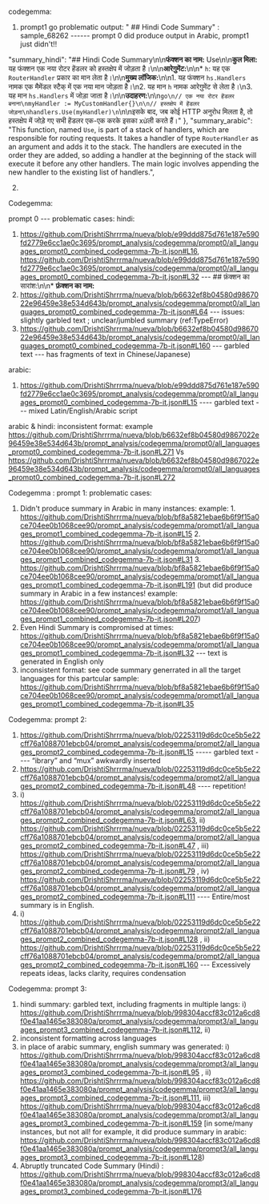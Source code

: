 
codegemma:

1. prompt1 go problematic output: " ## Hindi Code Summary" : sample_68262  ------ prompt 0 did produce output in Arabic, prompt1 just didn't!!

"summary_hindi": "## Hindi Code Summary\n\n**फंक्शन का नाम:** Use\n\n**कुल मिला:** यह फंक्शन एक नया रोटर हेंडलर को हस्तक्षेप में जोड़ता है।\n\n**आरेग़ुमेंट:**\n\n* `h`: यह एक `RouterHandler` प्रकार का मान लेता है।\n\n**मुख्य लॉजिक:**\n\n1. यह फंक्शन `hs.Handlers` नामक एक मैमेंडल स्टैक् में एक नया मान जोड़ता है।\n2. यह मान `h` नामक आरेग़ुमेंट से लेता है।\n3. यह मान `hs.Handlers` में जोड़ा जाता है।\n\n**उदाहरण:**\n\n```go\n// एक नया रोटर हेंडलर बनाना\nmyHandler := MyCustomHandler{}\n\n// हस्तक्षेप में हेंडलर जोड़ना\nhandlers.Use(myHandler)\n```\n\nइसके बाद, जब कोई HTTP अनुरोध मिलता है, तो हस्तक्षेप में जोड़े गए सभी हेंडलर एक-एक करके इसका xửली करते हैं।<eos>"
  },
"summary_arabic": "This function, named `Use`, is part of a stack of handlers, which are responsible for routing requests. It takes a handler of type `RouterHandler` as an argument and adds it to the stack. The handlers are executed in the order they are added, so adding a handler at the beginning of the stack will execute it before any other handlers. The main logic involves appending the new handler to the existing list of handlers.<eos>",

2. 





Codegemma:

prompt 0 --- problematic cases:
hindi: 
1. https://github.com/DrishtiShrrrma/nueva/blob/e99ddd875d761e187e590fd2779e6cc1ae0c3695/prompt_analysis/codegemma/prompt0/all_languages_prompt0_combined_codegemma-7b-it.json#L16, https://github.com/DrishtiShrrrma/nueva/blob/e99ddd875d761e187e590fd2779e6cc1ae0c3695/prompt_analysis/codegemma/prompt0/all_languages_prompt0_combined_codegemma-7b-it.json#L32  --- ## फ़ंक्शन का सारांश:\n\n* **फ़ंक्शन का नाम:**
2. https://github.com/DrishtiShrrrma/nueva/blob/b6632ef8b04580d9867022e96459e38e534d643b/prompt_analysis/codegemma/prompt0/all_languages_prompt0_combined_codegemma-7b-it.json#L64 --- issues: slightly garbled text ; unclear/jumbled summary (ref:TypeError)
3.  https://github.com/DrishtiShrrrma/nueva/blob/b6632ef8b04580d9867022e96459e38e534d643b/prompt_analysis/codegemma/prompt0/all_languages_prompt0_combined_codegemma-7b-it.json#L160 --- garbled text --- has fragments of text in Chinese/Japanese) 

arabic: 
1. https://github.com/DrishtiShrrrma/nueva/blob/e99ddd875d761e187e590fd2779e6cc1ae0c3695/prompt_analysis/codegemma/prompt0/all_languages_prompt0_combined_codegemma-7b-it.json#L15 ---- garbled text --- mixed Latin/English/Arabic script

arabic & hindi:
inconsistent format: example https://github.com/DrishtiShrrrma/nueva/blob/b6632ef8b04580d9867022e96459e38e534d643b/prompt_analysis/codegemma/prompt0/all_languages_prompt0_combined_codegemma-7b-it.json#L271 Vs https://github.com/DrishtiShrrrma/nueva/blob/b6632ef8b04580d9867022e96459e38e534d643b/prompt_analysis/codegemma/prompt0/all_languages_prompt0_combined_codegemma-7b-it.json#L272



Codegemma : prompt 1: problematic cases:

1. Didn't produce summary in Arabic in many instances: example: 1. https://github.com/DrishtiShrrrma/nueva/blob/bf8a5821ebae6b6f9f15a0ce704ee0b1068cee90/prompt_analysis/codegemma/prompt1/all_languages_prompt1_combined_codegemma-7b-it.json#L15 2. https://github.com/DrishtiShrrrma/nueva/blob/bf8a5821ebae6b6f9f15a0ce704ee0b1068cee90/prompt_analysis/codegemma/prompt1/all_languages_prompt1_combined_codegemma-7b-it.json#L31 3. https://github.com/DrishtiShrrrma/nueva/blob/bf8a5821ebae6b6f9f15a0ce704ee0b1068cee90/prompt_analysis/codegemma/prompt1/all_languages_prompt1_combined_codegemma-7b-it.json#L191   (but did produce summary in Arabic in a few instances! example: https://github.com/DrishtiShrrrma/nueva/blob/bf8a5821ebae6b6f9f15a0ce704ee0b1068cee90/prompt_analysis/codegemma/prompt1/all_languages_prompt1_combined_codegemma-7b-it.json#L207)
2. Even Hindi Summary is compromised at times: https://github.com/DrishtiShrrrma/nueva/blob/bf8a5821ebae6b6f9f15a0ce704ee0b1068cee90/prompt_analysis/codegemma/prompt1/all_languages_prompt1_combined_codegemma-7b-it.json#L32 --- text is generated in English only
3. inconsistent format: see code summary generrated in all the target languages for this partcular sample: https://github.com/DrishtiShrrrma/nueva/blob/bf8a5821ebae6b6f9f15a0ce704ee0b1068cee90/prompt_analysis/codegemma/prompt1/all_languages_prompt1_combined_codegemma-7b-it.json#L35

Codegemma: prompt 2:

1. https://github.com/DrishtiShrrrma/nueva/blob/02253119d6dc0ce5b5e22cff76a1088701ebcb04/prompt_analysis/codegemma/prompt2/all_languages_prompt2_combined_codegemma-7b-it.json#L15  ----- garbled text ---- “ibrary” and “mux” awkwardly inserted
2. https://github.com/DrishtiShrrrma/nueva/blob/02253119d6dc0ce5b5e22cff76a1088701ebcb04/prompt_analysis/codegemma/prompt2/all_languages_prompt2_combined_codegemma-7b-it.json#L48 ---- repetition!
3. i) https://github.com/DrishtiShrrrma/nueva/blob/02253119d6dc0ce5b5e22cff76a1088701ebcb04/prompt_analysis/codegemma/prompt2/all_languages_prompt2_combined_codegemma-7b-it.json#L63, ii) https://github.com/DrishtiShrrrma/nueva/blob/02253119d6dc0ce5b5e22cff76a1088701ebcb04/prompt_analysis/codegemma/prompt2/all_languages_prompt2_combined_codegemma-7b-it.json#L47 , iii) https://github.com/DrishtiShrrrma/nueva/blob/02253119d6dc0ce5b5e22cff76a1088701ebcb04/prompt_analysis/codegemma/prompt2/all_languages_prompt2_combined_codegemma-7b-it.json#L79 , iv) https://github.com/DrishtiShrrrma/nueva/blob/02253119d6dc0ce5b5e22cff76a1088701ebcb04/prompt_analysis/codegemma/prompt2/all_languages_prompt2_combined_codegemma-7b-it.json#L111 ---- Entire/most summary is in English.
4. i) https://github.com/DrishtiShrrrma/nueva/blob/02253119d6dc0ce5b5e22cff76a1088701ebcb04/prompt_analysis/codegemma/prompt2/all_languages_prompt2_combined_codegemma-7b-it.json#L128 , ii) https://github.com/DrishtiShrrrma/nueva/blob/02253119d6dc0ce5b5e22cff76a1088701ebcb04/prompt_analysis/codegemma/prompt2/all_languages_prompt2_combined_codegemma-7b-it.json#L160 --- Excessively repeats ideas, lacks clarity, requires condensation

Codegemma: prompt 3:

1. hindi summary: garbled text, including fragments in multiple langs: i) https://github.com/DrishtiShrrrma/nueva/blob/998304accf83c012a6cd8f0e41aa1465e383080a/prompt_analysis/codegemma/prompt3/all_languages_prompt3_combined_codegemma-7b-it.json#L112, ii)
2. inconsistent formatting across languages
3. in place of arabic summary, english summary was generated: i) https://github.com/DrishtiShrrrma/nueva/blob/998304accf83c012a6cd8f0e41aa1465e383080a/prompt_analysis/codegemma/prompt3/all_languages_prompt3_combined_codegemma-7b-it.json#L95 , ii) https://github.com/DrishtiShrrrma/nueva/blob/998304accf83c012a6cd8f0e41aa1465e383080a/prompt_analysis/codegemma/prompt3/all_languages_prompt3_combined_codegemma-7b-it.json#L111, iii) https://github.com/DrishtiShrrrma/nueva/blob/998304accf83c012a6cd8f0e41aa1465e383080a/prompt_analysis/codegemma/prompt3/all_languages_prompt3_combined_codegemma-7b-it.json#L159 [in some/many instances, but not all! for example, it did produce summary in arabic: https://github.com/DrishtiShrrrma/nueva/blob/998304accf83c012a6cd8f0e41aa1465e383080a/prompt_analysis/codegemma/prompt3/all_languages_prompt3_combined_codegemma-7b-it.json#L128) 
4. Abruptly truncated Code Summary (Hindi) : https://github.com/DrishtiShrrrma/nueva/blob/998304accf83c012a6cd8f0e41aa1465e383080a/prompt_analysis/codegemma/prompt3/all_languages_prompt3_combined_codegemma-7b-it.json#L176
